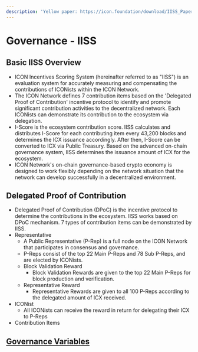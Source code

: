 ```yaml
---
description: 'Yellow paper: https://icon.foundation/download/IISS_Paper_v2.0_EN.pdf'
---
```


# Governance - IISS

## Basic IISS Overview

* ICON Incentives Scoring System \(hereinafter referred to as "IISS"\) is an evaluation system for accurately measuring and compensating the contributions of ICONists within the ICON Network. 
* The ICON Network defines 7 contribution items based on the 'Delegated Proof of Contribution' incentive protocol to identify and promote significant contribution activities to the decentralized network. Each ICONists can demonstrate its contribution to the ecosystem via delegation.
* I-Score is the ecosystem contribution score. IISS calculates and distributes I-Score for each contributing item every 43,200 blocks and determines the ICX issuance accordingly. After then, I-Score can be converted to ICX via Public Treasury. Based on the advanced on-chain governance system, IISS determines the issuance amount of ICX for the ecosystem.
* ICON Network's on-chain governance-based crypto economy is designed to work flexibly depending on the network situation that the network can develop successfully in a decentralized environment.

## Delegated Proof of Contribution

* Delegated Proof of Contribution \(DPoC\) is the incentive protocol to determine the contributions in the ecosystem. IISS works based on DPoC mechanism. 7 types of contribution items can be demonstrated by IISS.
* Representative
  * A Public Representative \(P-Rep\) is a full node on the ICON Network that participates in consensus and governance.
  * P-Reps consist of the top 22 Main P-Reps and 78 Sub P-Reps, and are elected by ICONists.
  * Block Validation Reward 
    * Block Validation Rewards are given to the top 22 Main P-Reps for block production and verification.
  * Representative Reward
    * Representative Rewards are given to all 100 P-Reps according to the delegated amount of ICX received.
* ICONist
  * All ICONists can receive the reward in return for delegating their ICX to P-Reps
* Contribution Items

## [Governance Variables](governance-public-representative-p-rep.md#inflation-controls-and-reward-distribution)

